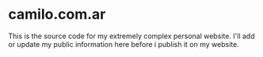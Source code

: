camilo.com.ar
=============
This is the source code for my extremely complex personal website. I'll add or update my public information here before i publish it on my website.
